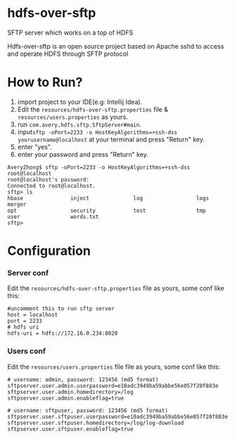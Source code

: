 # hdfs-over-sftp
SFTP server which works on a top of HDFS

Hdfs-over-sftp is an open source project based on Apache sshd to access and operate HDFS through SFTP protocol

# How to Run?
1. import project to your IDE(e.g: Intellij Idea).
2. Edit the `resources/hdfs-over-sftp.properties` file & `resources/users.properties` as yours.
3. run `com.avery.hdfs.sftp.SftpServer#main`.
4. input`sftp -oPort=2233 -o HostKeyAlgorithms=+ssh-dss yourusername@localhost` at your terminal and press "Return" key.
5. enter "yes".
6. enter your password and  press "Return" key.
```
AveryZhong$ sftp -oPort=2233 -o HostKeyAlgorithms=+ssh-dss root@localhost
root@localhost's password: 
Connected to root@localhost.
sftp> ls          
hbase               inject              log                 logs                merger              
opt                 security            test                tmp                 
user                words.txt           
sftp> 

```

# Configuration
### Server conf
Edit the `resources/hdfs-over-sftp.properties` file as yours, some conf like this:
```
#uncomment this to run sftp server
host = localhost
port = 2233
# hdfs uri
hdfs-uri = hdfs://172.16.0.234:8020
```
 ### Users conf
 Edit the `resources/users.properties` file file as yours, some conf like this:
 ```
# username: admin, password: 123456 (md5 format)
sftpserver.user.admin.userpassword=e10adc3949ba59abbe56e057f20f883e
sftpserver.user.admin.homedirectory=/log
sftpserver.user.admin.enableflag=true

# username: sftpuser, password: 123456 (md5 format)
sftpserver.user.sftpuser.userpassword=e10adc3949ba59abbe56e057f20f883e
sftpserver.user.sftpuser.homedirectory=/log/log-download
sftpserver.user.sftpuser.enableflag=true
 
 ```
